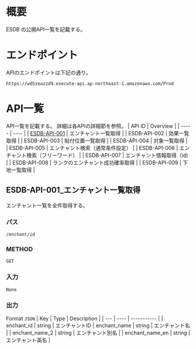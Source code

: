 # 概要
ESDB の公開API一覧を記載する。

# エンドポイント
APIのエンドポイントは下記の通り。  
  
```
https://wd5zeazzd9.execute-api.ap-northeast-1.amazonaws.com/Prod
```

# API一覧
API一覧を記載する。
詳細は各APIの詳細節を参照。
| API ID | Overview |
| ----- | ---- |
| [ESDB-API-001](#ESDB-API-001_エンチャント一覧取得) | エンチャント一覧取得 |
| ESDB-API-002 | 効果一覧取得 |
| ESDB-API-003 | 貼付位置一覧取得 |
| ESDB-API-004 | 対象一覧取得 |
| ESDB-API-005 | エンチャント検索（通常条件設定） |
| ESDB-API-006 | エンチャント検索（フリーワード） |
| ESDB-API-007 | エンチャント情報取得（id) |
| ESDB-API-008 | ランクのエンチャント成功確率取得 |
| ESDB-API-009 | 下地一覧取得 |

## ESDB-API-001_エンチャント一覧取得
エンチャント一覧を全件取得する。  
### パス
```
/enchant/id
```
### METHOD
```
GET
```
### 入力
`None`
### 出力
Format  `JSON`
| Key |	Type | Description |
| --- | ---- | ----------- |
| enchant_id | string | エンチャントID
| enchant_name | string | エンチャント名 |
| enchant_name_2 | string | エンチャント別名 |
| enchant_name_en | string | エンチャント英名 |
